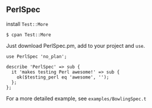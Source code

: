 ## PerlSpec ##

install `Test::More`

```
$ cpan Test::More
```

Just download PerlSpec.pm, add to your project and `use`.

    use PerlSpec 'no_plan';

    describe 'PerlSpec' => sub {
      it 'makes testing Perl awesome!' => sub {
        ok($testing_perl eq 'awesome', '');
      };
    };


For a more detailed example, see `examples/BowlingSpec.t`
